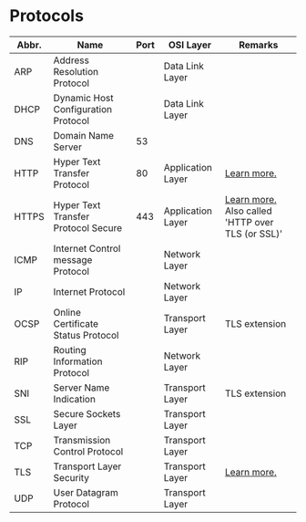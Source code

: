 # Protocols

Abbr. | Name | Port | OSI Layer | Remarks
----- | ---- | ---- | --------- | -------
ARP | Address Resolution Protocol | | Data Link Layer
DHCP | Dynamic Host Configuration Protocol | | Data Link Layer
DNS | Domain Name Server | 53
HTTP | Hyper Text Transfer Protocol | 80 | Application Layer | [Learn more.](https://github.com/HarshKapadia2/web-dev/blob/master/resources.md#general-back-end-prerequisites/:~:text=HTTP)
HTTPS | Hyper Text Transfer Protocol Secure | 443 | Application Layer | [Learn more.](https://github.com/HarshKapadia2/web-dev/blob/master/resources.md#general-back-end-prerequisites/:~:text=HTTP) Also called 'HTTP over TLS (or SSL)'
ICMP | Internet Control message Protocol | | Network Layer
IP | Internet Protocol | | Network Layer
OCSP | Online Certificate Status Protocol | | Transport Layer | TLS extension
RIP | Routing Information Protocol | | Network Layer
SNI | Server Name Indication | | Transport Layer | TLS extension
SSL | Secure Sockets Layer | | Transport Layer
TCP | Transmission Control Protocol | | Transport Layer
TLS | Transport Layer Security | | Transport Layer | [Learn more.](tls.md)
UDP | User Datagram Protocol | | Transport Layer
